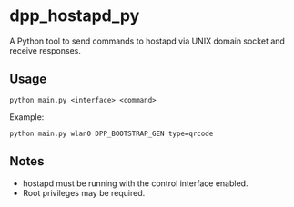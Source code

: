 # dpp_hostapd_py

A Python tool to send commands to hostapd via UNIX domain socket and receive responses.

## Usage

```
python main.py <interface> <command>
```

Example:
```
python main.py wlan0 DPP_BOOTSTRAP_GEN type=qrcode
```

## Notes
- hostapd must be running with the control interface enabled.
- Root privileges may be required.
